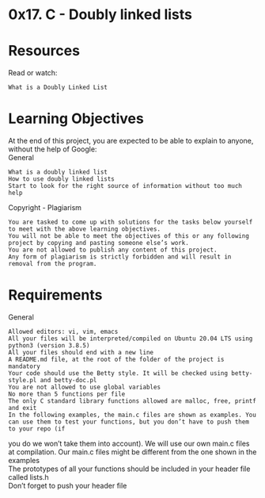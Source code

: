 # 0x17. C - Doubly linked lists                                                                                                                                                                  
                                                                                                                                                                                                 
# Resources                                                                                                                                                                                      
                                                                                                                                                                                                 
Read or watch:                                                                                                                                                                                   
                                                                                                                                                                                                 
    What is a Doubly Linked List                                                                                                                                                                 
                                                                                                                                                                                                 
# Learning Objectives                                                                                                                                                                            
                                                                                                                                                                                                 
At the end of this project, you are expected to be able to explain to anyone, without the help of Google:                                                                                        
General                                                                                                                                                                                          
                                                                                                                                                                                                 
    What is a doubly linked list                                                                                                                                                                 
    How to use doubly linked lists                                                                                                                                                               
    Start to look for the right source of information without too much help                                                                                                                      
                                                                                                                                                                                                 
Copyright - Plagiarism                                                                                                                                                                           
                                                                                                                                                                                                 
    You are tasked to come up with solutions for the tasks below yourself to meet with the above learning objectives.                                                                            
    You will not be able to meet the objectives of this or any following project by copying and pasting someone else’s work.                                                                     
    You are not allowed to publish any content of this project.                                                                                                                                  
    Any form of plagiarism is strictly forbidden and will result in removal from the program.                                                                                                    
# Requirements                                                                                                                                                                                   
General                                                                                                                                                                                          
                                                                                                                                                                                                 
    Allowed editors: vi, vim, emacs                                                                                                                                                              
    All your files will be interpreted/compiled on Ubuntu 20.04 LTS using python3 (version 3.8.5)                                                                                                
    All your files should end with a new line                                                                                                                                                    
    A README.md file, at the root of the folder of the project is mandatory                                                                                                                      
    Your code should use the Betty style. It will be checked using betty-style.pl and betty-doc.pl                                                                                               
    You are not allowed to use global variables                                                                                                                                                  
    No more than 5 functions per file                                                                                                                                                            
    The only C standard library functions allowed are malloc, free, printf and exit                                                                                                              
    In the following examples, the main.c files are shown as examples. You can use them to test your functions, but you don’t have to push them to your repo (if                                 
you do we won’t take them into account). We will use our own main.c files at compilation. Our main.c files might be different from the one shown in the examples                                 
    The prototypes of all your functions should be included in your header file called lists.h                                                                                                   
    Don’t forget to push your header file 
